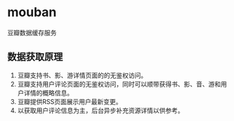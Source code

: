# mouban

豆瓣数据缓存服务

## 数据获取原理

1. 豆瓣支持书、影、游详情页面的的无鉴权访问。
2. 豆瓣支持用户评论页面的无鉴权访问，同时可以顺带获得书、影、音、游和用户详情的概略信息。
3. 豆瓣提供RSS页面展示用户最新变更。
4. 以获取用户评论信息为主，后台异步补充资源详情以供参考。
